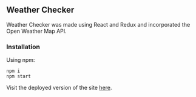 ## Weather Checker

Weather Checker was made using React and Redux and incorporated the Open Weather Map API.

### Installation

Using npm:

```
npm i
npm start
```

Visit the deployed version of the site [here](https://limitless-wave-41099.herokuapp.com/).
